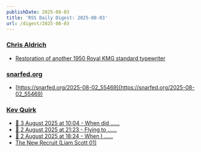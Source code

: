 ```yaml
---
publishDate: 2025-08-03
title: 'RSS Daily Digest: 2025-08-03'
url: /digest/2025-08-03
---
```


### [Chris Aldrich](https://boffosocko.com/)

  * [Restoration of another 1950 Royal KMG standard typewriter](https://boffosocko.com/2025/08/02/restoration-of-another-1950-royal-kmg-standard-typewriter/)
  
### [snarfed.org](https://snarfed.org/)

  * [https://snarfed.org/2025-08-02_55469](https://snarfed.org/2025-08-02_55469)
  
### [Kev Quirk](https://kevquirk.com/)

  * [
                  📝 3 August 2025 at 10:04 - When did …...              ](https://kevquirk.com/notes/20250803-1004)
  * [
                  📝 2 August 2025 at 21:23 - Flying to …...              ](https://kevquirk.com/notes/20250802-2123)
  * [
                  📝 2 August 2025 at 18:24 - When I …...              ](https://kevquirk.com/notes/20250802-1824)
  * [
                  The New Recruit (Liam Scott 01)              ](https://kevquirk.com/blog/the-new-recruit-liam-scott-01)
  
